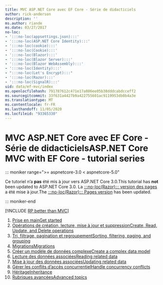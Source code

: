 ```yaml
---
title: MVC ASP.NET Core avec EF Core - Série de didacticiels
author: rick-anderson
description: ''
ms.author: riande
ms.date: 03/27/2017
no-loc:
- ':::no-loc(appsettings.json):::'
- ':::no-loc(ASP.NET Core Identity):::'
- ':::no-loc(cookie):::'
- ':::no-loc(Cookie):::'
- ':::no-loc(Blazor):::'
- ':::no-loc(Blazor Server):::'
- ':::no-loc(Blazor WebAssembly):::'
- ':::no-loc(Identity):::'
- ":::no-loc(Let's Encrypt):::"
- ':::no-loc(Razor):::'
- ':::no-loc(SignalR):::'
uid: data/ef-mvc/index
ms.openlocfilehash: 791787612c471e17a886ee05b38dddcabdcceff2
ms.sourcegitcommit: 33f631a4427b9a422755601ac9119953db0b4a3e
ms.translationtype: MT
ms.contentlocale: fr-FR
ms.lasthandoff: 11/05/2020
ms.locfileid: "93365330"
---
```

# <a name="aspnet-core-mvc-with-ef-core---tutorial-series"></a><span data-ttu-id="5825e-102">MVC ASP.NET Core avec EF Core - Série de didacticiels</span><span class="sxs-lookup"><span data-stu-id="5825e-102">ASP.NET Core MVC with EF Core - tutorial series</span></span>

::: moniker range=">= aspnetcore-3.0 < aspnetcore-5.0"

<span data-ttu-id="5825e-103">Ce tutoriel n’a **pas** été mis à jour vers ASP.NET Core 3.0.</span><span class="sxs-lookup"><span data-stu-id="5825e-103">This tutorial has **not** been updated to ASP.NET Core 3.0.</span></span> <span data-ttu-id="5825e-104">La [ :::no-loc(Razor)::: version des pages](xref:data/ef-rp/intro) a été mise à jour.</span><span class="sxs-lookup"><span data-stu-id="5825e-104">The [:::no-loc(Razor)::: Pages version](xref:data/ef-rp/intro) has been updated.</span></span>

::: moniker-end

[!INCLUDE [RP better than MVC](../../includes/RP-EF/rp-over-mvc.md)]

1. [<span data-ttu-id="5825e-105">Prise en main</span><span class="sxs-lookup"><span data-stu-id="5825e-105">Get started</span></span>](xref:data/ef-mvc/intro)
1. [<span data-ttu-id="5825e-106">Opérations de création, lecture, mise à jour et suppression</span><span class="sxs-lookup"><span data-stu-id="5825e-106">Create, Read, Update, and Delete operations</span></span>](xref:data/ef-mvc/crud)
1. [<span data-ttu-id="5825e-107">Tri, filtrage, pagination et regroupement</span><span class="sxs-lookup"><span data-stu-id="5825e-107">Sorting, filtering, paging, and grouping</span></span>](xref:data/ef-mvc/sort-filter-page)
1. [<span data-ttu-id="5825e-108">Migrations</span><span class="sxs-lookup"><span data-stu-id="5825e-108">Migrations</span></span>](xref:data/ef-mvc/migrations)
1. [<span data-ttu-id="5825e-109">Créer un modèle de données complexe</span><span class="sxs-lookup"><span data-stu-id="5825e-109">Create a complex data model</span></span>](xref:data/ef-mvc/complex-data-model)
1. [<span data-ttu-id="5825e-110">Lecture des données associées</span><span class="sxs-lookup"><span data-stu-id="5825e-110">Reading related data</span></span>](xref:data/ef-mvc/read-related-data)
1. [<span data-ttu-id="5825e-111">Mise à jour des données associées</span><span class="sxs-lookup"><span data-stu-id="5825e-111">Updating related data</span></span>](xref:data/ef-mvc/update-related-data)
1. [<span data-ttu-id="5825e-112">Gérer les conflits d’accès concurrentiel</span><span class="sxs-lookup"><span data-stu-id="5825e-112">Handle concurrency conflicts</span></span>](xref:data/ef-mvc/concurrency)
1. [<span data-ttu-id="5825e-113">Héritage</span><span class="sxs-lookup"><span data-stu-id="5825e-113">Inheritance</span></span>](xref:data/ef-mvc/inheritance)
1. [<span data-ttu-id="5825e-114">Rubriques avancées</span><span class="sxs-lookup"><span data-stu-id="5825e-114">Advanced topics</span></span>](xref:data/ef-mvc/advanced)
